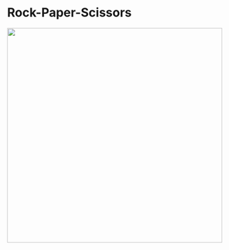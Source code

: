 # Rock-Paper-Scissors

<img src="https://github.com/AlinaDbeep/rock_paper_scissors/blob/main/Screenshotrps.png?raw=true" width="500" />
